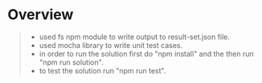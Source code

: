 # Overview

>- used fs npm module to write output to result-set.json file.
>- used mocha library to write unit test cases.
>- in order to run the solution first do "npm install" and the then run "npm run solution".
>- to test the solution run "npm run test".
